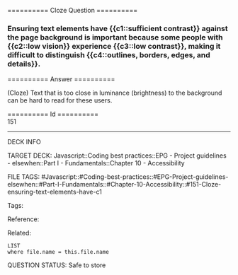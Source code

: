 ========== Cloze Question ==========

###  Ensuring text elements have {{c1::sufficient contrast}} against the page background is important because some people with {{c2::low vision}} experience {{c3::low contrast}}, making it difficult to distinguish {{c4::outlines, borders, edges, and details}}.  

========== Answer ==========  

(Cloze) Text that is too close in luminance (brightness) to the background can be hard to read for these users.

========== Id ==========  
151

---

DECK INFO

TARGET DECK: Javascript::Coding best practices::EPG - Project guidelines - elsewhen::Part I - Fundamentals::Chapter 10 - Accessibility

FILE TAGS: #Javascript::#Coding-best-practices::#EPG-Project-guidelines-elsewhen::#Part-I-Fundamentals::#Chapter-10-Accessibility::#151-Cloze-ensuring-text-elements-have-c1

Tags:

Reference:

Related:

```dataview
LIST
where file.name = this.file.name
```

QUESTION STATUS: Safe to store
